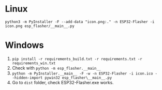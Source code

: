 # Linux

`python3 -m PyInstaller -F --add-data "icon.png:." -n ESP32-Flasher -i icon.png esp_flasher/__main__.py`

# Windows

1. `pip install -r requirements_build.txt -r requirements.txt -r requirements_win.txt`
1. Check with `python -m esp_flasher.__main__`
1. `python -m PyInstaller.__main__ -F -w -n ESP32-Flasher -i icon.ico --hidden-import pywin32 esp_flasher\__main__.py`
1. Go to `dist` folder, check ESP32-Flasher.exe works.
